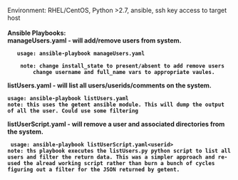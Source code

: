 
Environment: RHEL/CentOS, Python >2.7, ansible, ssh key access to target host<br><br>
<b>Ansible Playbooks:<b><br>
**manageUsers.yaml** - will add/remove users from system. 
	

       usage: ansible-playbook manageUsers.yaml 
    	  
    	note: change install_state to present/absent to add remove users
            change username and full_name vars to appropriate vaules.

**listUsers.yaml** - will list all users/userids/comments on the system. 
	

    usage: ansible-playbook listUsers.yaml
    note: this uses the getent ansible module. This will dump the output of all the user. Could use some filtering
    
    	
**listUserScript.yaml** - will remove a user and associated directories from the system. 
	

     usage: ansible-playbook listUserScript.yaml<userid>
	note: ths playbook executes the listUsers.py python script to list all users and filter the return data. This was a simpler approach and re-used the alread working script rather than burn a bunch of cycles figuring out a filter for the JSON returned by getent.  
